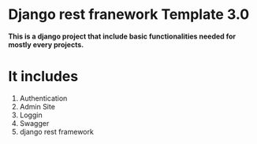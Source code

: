 
# Django rest franework  Template  3.0 

<strong>This is a django project that include basic functionalities needed for mostly every projects. </strong>

# It includes 
  1) Authentication
  2) Admin Site
  3) Loggin
  4) Swagger
  6) django rest framework



